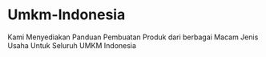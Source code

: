 # Umkm-Indonesia
Kami Menyediakan Panduan Pembuatan Produk dari berbagai Macam Jenis Usaha Untuk Seluruh UMKM Indonesia
